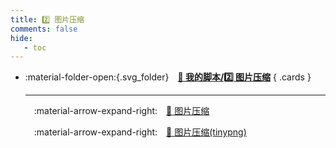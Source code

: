 ```yaml
---
title: 2️⃣️ 图片压缩
comments: false
hide:
   - toc
---
```


<div class="grid cards index-info" markdown>

-   :material-folder-open:{.svg_folder}&emsp;__[🏅 我的脚本/2️⃣️ 图片压缩](./index.md)__
{ .cards }

	---

	&emsp;:material-arrow-expand-right:&emsp;[🎃️ 图片压缩](./A.md)

	&emsp;:material-arrow-expand-right:&emsp;[🎃️ 图片压缩(tinypng)](./B.md)

</div>